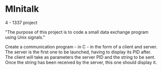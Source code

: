 # MInitalk
4 - 1337 project

"The purpose of this project is to code a small data exchange program using Unix signals."

Create a communication program - in C - in the form of a client and server. The server is the first one to be launched, having to display its PID after.
The client will take as parameters the server PID and the string to be sent. Once the string has been received by the server,
this one should display it.
